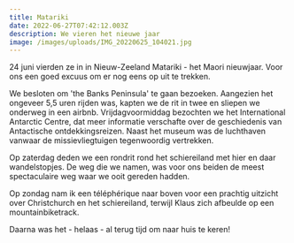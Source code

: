 ```yaml
---
title: Matariki
date: 2022-06-27T07:42:12.003Z
description: We vieren het nieuwe jaar
image: /images/uploads/IMG_20220625_104021.jpg
---
```

24 juni vierden ze in in Nieuw-Zeeland Matariki - het Maori nieuwjaar. Voor ons een goed excuus om er nog eens op uit te trekken.

We besloten om 'the Banks Peninsula' te gaan bezoeken. Aangezien het ongeveer 5,5 uren rijden was, kapten we de rit in twee en sliepen we onderweg in een airbnb. Vrijdagvoormiddag bezochten we het International Antarctic Centre, dat meer informatie verschafte over de geschiedenis van Antactische ontdekkingsreizen. Naast het museum was de luchthaven vanwaar de missievliegtuigen tegenwoordig vertrekken.

Op zaterdag deden we een rondrit rond het schiereiland met hier en daar wandelstopjes. De weg die we namen, was voor ons beiden de meest spectaculaire weg waar we ooit gereden hadden.

Op zondag nam ik een téléphérique naar boven voor een prachtig uitzicht over Christchurch en het schiereiland, terwijl Klaus zich afbeulde op een mountainbiketrack.

Daarna was het - helaas - al terug tijd om naar huis te keren!
